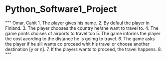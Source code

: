# Python_Software1_Project

""" Omar, Cahit
    1. The player gives his name.
    2. By defaul the player in Finland.
    3. The player chooses the country he/she want to travel to.
    4. The game prints choises of airports to travel too
    5. The game informs the player the cost acording to the distance he is goimg to travel.
    6. The game asks the player if he sill wants co proceed whit his travel or choose another destination [y or n].
    7. If the players wants to proceed, the travel happens.
    8. 
"""
